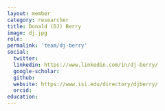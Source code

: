 ```yaml
---
layout: member
category: researcher
title: Donald (DJ) Berry
image: dj.jpg
role: 
permalink: 'team/dj-berry'
social:
  twitter: 
  linkedin: https://www.linkedin.com/in/dj-berry/
  google-scholar: 
  github: 
  website: https://www.isi.edu/directory/djberry/
  orcid:
education:
---
```


